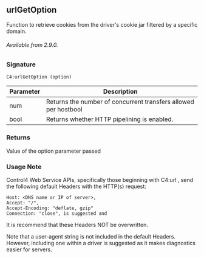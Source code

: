 ## urlGetOption

Function to retrieve cookies from the driver's cookie jar filtered by a specific domain.

###### Available from 2.9.0.

### Signature

`C4:urlGetOption (option)`	


| Parameter | Description |
| --- | --- |
| num | Returns the number of concurrent transfers allowed per hostbool |
| bool | Returns whether HTTP pipelining is enabled. |


### Returns

Value of the option parameter passed


### Usage Note

Control4 Web Service APIs, specifically those beginning with C4:url , send the following default Headers with the HTTP(s) request:

```
Host: <DNS name or IP of server>,
Accept: "/",
Accept-Encoding: "deflate, gzip"
Connection: "close", is suggested and 
```

It is recommend that these Headers NOT be overwritten. 

Note that a user-agent string is not included in the default Headers. However, including one within a driver is suggested as it makes diagnostics easier for servers.